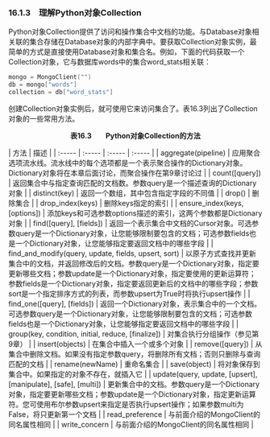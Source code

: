 ### 16.1.3　理解Python对象Collection

Python对象Collection提供了访问和操作集合中文档的功能。与Database对象相关联的集合存储在Database对象的内部字典中。要获取Collection对象实例，最简单的方式是直接使用Database对象和集合名。例如，下面的代码获取一个Collection对象，它与数据库words中的集合word_stats相关联：

```go
mongo = MongoClient("")
db = mongo["words"]
collection = db["word_stats"]
```

创建Collection对象实例后，就可使用它来访问集合了。表16.3列出了Collection对象的一些常用方法。

<center class="my_markdown"><b class="my_markdown">表16.3　　Python对象Collection的方法</b></center>

| 方法 | 描述 |
| :-----  | :-----  | :-----  | :-----  |
| aggregate(pipeline) | 应用聚合选项流水线。流水线中的每个选项都是一个表示聚合操作的Dictionary对象。Dictionary对象将在本章后面讨论，而聚合操作在第9章讨论过 |
| count([query]) | 返回集合中与指定查询匹配的文档数。参数query是一个描述查询的Dictionary对象 |
| distinct(key) | 返回一个数组，其中包含指定字段的不同值 |
| drop() | 删除集合 |
| drop_index(keys) | 删除keys指定的索引 |
| ensure_index(keys, [options]) | 添加keys和可选参数options描述的索引，这两个参数都是Dictionary对象 |
| find([query], [fields]) | 返回一个表示集合中文档的Cursor对象。可选参数query是一个Dictionary对象，让您能够限制要包含的文档；可选参数fields也是一个Dictionary对象，让您能够指定要返回文档中的哪些字段 |
| find_and_modify(query, update, fields, upsert, sort) | 以原子方式查找并更新集合中的文档，并返回修改后的文档。参数query是一个Dictionary对象，指定要更新哪些文档；参数update是一个Dictionary对象，指定要使用的更新运算符；参数fields是一个Dictionary对象，指定要返回更新后的文档中的哪些字段；参数sort是一个指定排序方式的列表，而参数upsert为True时将执行upsert操作 |
| find_one([query], [fields]) | 返回一个Dictionary对象，表示集合中的一个文档。可选参数query是一个Dictionary对象，让您能够限制要包含的文档；可选参数fields也是一个Dictionary对象，让您能够指定要返回文档中的哪些字段 |
| group(key, condition, initial, reduce, [finalize]) | 对集合执行分组操作（参见第9章） |
| insert(objects) | 在集合中插入一个或多个对象 |
| remove([query]) | 从集合中删除文档。如果没有指定参数query，将删除所有文档；否则只删除与查询匹配的文档 |
| rename(newName) | 重命名集合 |
| save(object) | 将对象保存到集合中。如果指定的对象不存在，就插入它 |
| update(query, update, [upsert],[manipulate], [safe], [multi]) | 更新集合中的文档。参数query是一个Dictionary对象，指定要更新哪些文档；参数update是一个Dictionary对象，指定更新运算符。您可使用布尔参数upsert来指定是否执行upsert操作；如果参数multi为False，将只更新第一个文档 |
| read_preference | 与前面介绍的MongoClient的同名属性相同 |
| write_concern | 与前面介绍的MongoClient的同名属性相同 |

